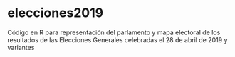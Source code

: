 # elecciones2019
Código en R para representación del parlamento y mapa electoral de los resultados de las Elecciones Generales celebradas el 28 de abril de 2019 y variantes
